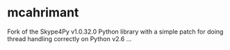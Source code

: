 # mcahrimant
Fork of the Skype4Py v1.0.32.0 Python library with a simple patch for doing thread handling correctly on Python v2.6 …
